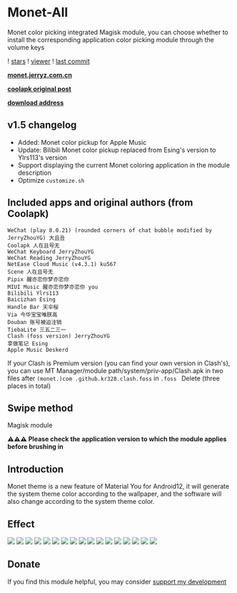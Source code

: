 # Monet-All

Monet color picking integrated Magisk module, you can choose whether to install the corresponding application color picking module through the volume keys

! [stars](https://img.shields.io/github/stars/YangguangZhou/Monet-All?style=flat)
! [viewer](https://visitor-badge.laobi.icu/badge?page_id=Monet-All)
! [last commit](https://shields.io/github/last-commit/YangguangZhou/Monet-All?style=flat)

**[monet.jerryz.com.cn](https://monet.jerryz.com.cn/)**

**[coolapk original post](https://monet.jerryz.com.cn/coolapk)**

**[download address](https://monet.jerryz.com.cn/download)**

## v1.5 changelog
 - Added: Monet color pickup for Apple Music
 - Update: Bilibili Monet color pickup replaced from Esing's version to Ylrs113's version
 - Support displaying the current Monet coloring application in the module description
 - Optimize `customize.sh`

## Included apps and original authors (from Coolapk)
```
WeChat (play 8.0.21) (rounded corners of chat bubble modified by JerryZhouYG) 大且丑
Coolapk 人在且号无
WeChat Keyboard JerryZhouYG
WeChat Reading JerryZhouYG
NetEase Cloud Music (v4.3.1) ku567
Scene 人在且号无
Pipix 醒亦恋你梦亦恋你
MIUI Music 醒亦恋你梦亦恋你 you
Bilibili Ylrs113
Baicizhan Esing
Handle Bar 天伞桜
Via 今华宝宝唯朕高
Douban 账号被迫注销
TiebaLite 三五二三一
Clash (foss version) JerryZhouYG
享做笔记 Esing
Apple Music Deskerd
```

If your Clash is Premium version (you can find your own version in Clash's), you can use MT Manager/module path/system/priv-app/Clash.apk in two files after `(monet.)com .github.kr328.clash.foss` in `.foss ` Delete (three places in total)

## Swipe method
Magisk module

**⚠️⚠️⚠️ Please check the application version to which the module applies before brushing in**

## Introduction
Monet theme is a new feature of Material You for Android12, it will generate the system theme color according to the wallpaper, and the software will also change according to the system theme color.

## Effect
![](https://drive.jerryz.com.cn/Photos/1.png)
![](https://drive.jerryz.com.cn/Photos/2.png)
![](https://drive.jerryz.com.cn/Photos/3.png)
![](https://drive.jerryz.com.cn/Photos/4.png)
![](https://drive.jerryz.com.cn/Photos/5.png)
![](https://drive.jerryz.com.cn/Photos/6.png)
![](https://drive.jerryz.com.cn/Photos/7.png)
![](https://drive.jerryz.com.cn/Photos/8.png)
![](https://drive.jerryz.com.cn/Photos/9.png)
![](https://drive.jerryz.com.cn/Photos/10.png)
![](https://drive.jerryz.com.cn/Photos/11.png)
![](https://drive.jerryz.com.cn/Photos/12.png)
![](https://drive.jerryz.com.cn/Photos/13.png)
![](https://drive.jerryz.com.cn/Photos/14.png)
![](https://drive.jerryz.com.cn/Photos/15.png)
![](https://drive.jerryz.com.cn/Photos/16.png)
![](https://drive.jerryz.com.cn/Photos/17.png)

## Donate
If you find this module helpful, you may consider [support my development](https://pay.jerryz.com.cn/)